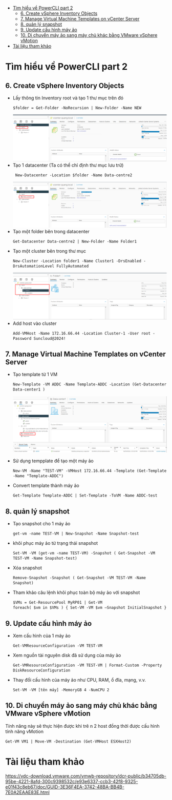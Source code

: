 - [Tìm hiểu về PowerCLI part 2](#tìm-hiểu-về-powercli-part-2)
  - [6. Create vSphere Inventory Objects](#6-create-vsphere-inventory-objects)
  - [7. Manage Virtual Machine Templates on vCenter Server](#7-manage-virtual-machine-templates-on-vcenter-server)
  - [8. quản lý snapshot](#8-quản-lý-snapshot)
  - [9. Update cấu hình máy ảo](#9-update-cấu-hình-máy-ảo)
  - [10. Di chuyển máy ảo sang máy chủ khác bằng VMware vSphere vMotion](#10-di-chuyển-máy-ảo-sang-máy-chủ-khác-bằng-vmware-vsphere-vmotion)
- [Tài liệu tham khảo](#tài-liệu-tham-khảo)
# Tìm hiểu về PowerCLI part 2
## 6. Create vSphere Inventory Objects
- Lấy thông tin Inventory root và tạo 1 thư mục trên đó
  ```
  $folder = Get-Folder -NoRecursion | New-Folder -Name NEW
  ```
  ![Alt](/thuctap/anh/Screenshot_1112.png)
- Tạo 1 datacenter (Ta có thể chỉ định thư mục lưu trữ)
  ```
   New-Datacenter -Location $folder -Name Data-centre2
  ```
  ![Alt](/thuctap/anh/Screenshot_1113.png)
- Tạo một folder bên trong datacenter 
  ```
  Get-Datacenter Data-centre2 | New-Folder -Name Folder1
  ```
- Tạo một cluster bên trong thư mục
  ```
  New-Cluster -Location folder1 -Name Cluster1 -DrsEnabled -DrsAutomationLevel FullyAutomated
  ```
  ![Alt](/thuctap/anh/Screenshot_1114.png)
- Add host vào cluster
  ```
  Add-VMHost -Name 172.16.66.44 -Location Cluster-1 -User root -Password Suncloud@2024!
  ```
## 7. Manage Virtual Machine Templates on vCenter Server
- Tạo template từ 1 VM
  ```
  New-Template -VM ADDC -Name Template-ADDC -Location (Get-Datacenter Data-center1 )
  ```
  ![Alt](/thuctap/anh/Screenshot_1115.png)

- Sử dụng tempplate để tạo một máy ảo
  ```
  New-VM -Name "TEST-VM" -VMHost 172.16.66.44 -Template (Get-Template -Name "Template-ADDC")
  ```
- Convert template thành máy ảo
  ```
  Get-Template Template-ADDC | Set-Template -ToVM -Name ADDC-test
  ```
## 8. quản lý snapshot
- Tạo snapshot cho 1 máy ảo
  ```
  get-vm -name TEST-VM | New-Snapshot -Name Snapshot-test
  ```
- khôi phục máy ảo từ trạng thái snapshot
  ```
  Set-VM -VM (get-vm -name TEST-VM) -Snapshot ( Get-Snapshot -VM TEST-VM -Name Snapshot-test)
  ```
- Xóa snapshot
  ```
  Remove-Snapshot -Snapshot ( Get-Snapshot -VM TEST-VM -Name Snapshot)
  ```
- Tham khảo câu lệnh khôi phục toàn bộ máy ảo với snapshot
  ```
  $VMs = Get-ResourcePool MyRP01 | Get-VM
  foreach( $vm in $VMs ) { Set-VM -VM $vm –Snapshot InitialSnapshot }
  ```
## 9. Update cấu hình máy ảo
- Xem cấu hình của 1 máy ảo
  ```
  Get-VMResourceConfiguration -VM TEST-VM
  ```
- Xem nguồn tài nguyên disk đã sử dụng của máy ảo
  ```
  Get-VMResourceConfiguration -VM TEST-VM | Format-Custom -Property DiskResourceConfiguration
  ```
- Thay đổi cấu hình của máy ảo như CPU, RAM, ổ đĩa, mạng, v.v.
  ```
  Set-VM -VM [tên máy] -MemoryGB 4 -NumCPU 2
  ```

## 10. Di chuyển máy ảo sang máy chủ khác bằng VMware vSphere vMotion
Tính năng này sẽ thực hiện được khi trê n 2 host đồng thời được cấu hình tính năng vMotion
  ```
  Get-VM VM1 | Move-VM -Destination (Get-VMHost ESXHost2)
  ```

# Tài liệu tham khảo
https://vdc-download.vmware.com/vmwb-repository/dcr-public/b34705db-95be-4221-8afd-300c9398532c/e93e6337-ccb3-42f8-9325-e01f43c8eb67/doc/GUID-3E36F4EA-3742-48BA-BB4B-7E0A2EAAE83E.html